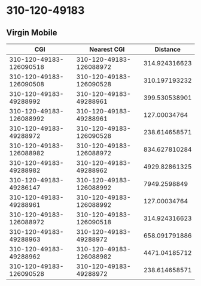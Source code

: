 # 310-120-49183
## Virgin Mobile


| CGI | Nearest CGI | Distance |
|-----|-------------|----------|
| 310-120-49183-126090518 | 310-120-49183-126088972 | 314.924316623 |
| 310-120-49183-126090508 | 310-120-49183-126090528 | 310.197193232 |
| 310-120-49183-49288992 | 310-120-49183-49288961 | 399.530538901 |
| 310-120-49183-126088992 | 310-120-49183-49288961 | 127.00034764 |
| 310-120-49183-49288972 | 310-120-49183-126090528 | 238.614658571 |
| 310-120-49183-126088982 | 310-120-49183-126088972 | 834.627810284 |
| 310-120-49183-49288982 | 310-120-49183-49288962 | 4929.82861325 |
| 310-120-49183-49286147 | 310-120-49183-126088992 | 7949.2598849 |
| 310-120-49183-49288961 | 310-120-49183-126088992 | 127.00034764 |
| 310-120-49183-126088972 | 310-120-49183-126090518 | 314.924316623 |
| 310-120-49183-49288963 | 310-120-49183-49288972 | 658.091791886 |
| 310-120-49183-49288962 | 310-120-49183-126088982 | 4471.04185712 |
| 310-120-49183-126090528 | 310-120-49183-49288972 | 238.614658571 |
